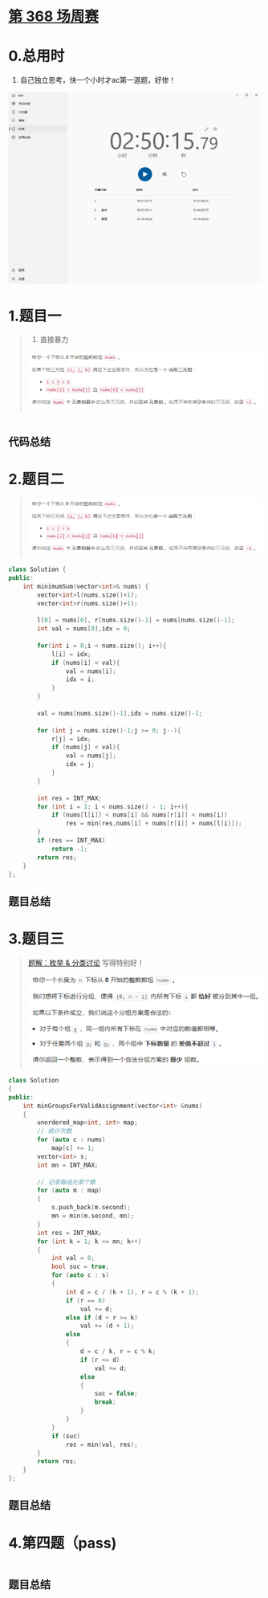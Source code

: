# [第 368 场周赛](https://leetcode.cn/contest/weekly-contest-368/)

# 0.总用时

1. 自己独立思考，快一个小时才ac第一道题，好惨！

![image-20231022214543701](https://raw.githubusercontent.com/advancingsweet/Image/main/image-20231022214543701.png)



# 1.题目一

> 1. 直接暴力
>
> ![image-20231022213423870](https://raw.githubusercontent.com/advancingsweet/Image/main/image-20231022213423870.png)

```C++

```

## 代码总结

> 



# 2.题目二

> ![image-20231022213423870](https://raw.githubusercontent.com/advancingsweet/Image/main/image-20231022213423870.png)

```C++
class Solution {
public:
    int minimumSum(vector<int>& nums) {
        vector<int>l(nums.size()+1);
        vector<int>r(nums.size()+1);
        
        l[0] = nums[0], r[nums.size()-1] = nums[nums.size()-1];
        int val = nums[0],idx = 0;
        
        for(int i = 0;i < nums.size(); i++){
            l[i] = idx;
            if (nums[i] < val){
                val = nums[i];
                idx = i;
            }
        }
        
        val = nums[nums.size()-1],idx = nums.size()-1;
        
        for (int j = nums.size()-1;j >= 0; j--){
            r[j] = idx;
            if (nums[j] < val){
                val = nums[j];
                idx = j;
            }
        }
        
        int res = INT_MAX;
        for (int i = 1; i < nums.size() - 1; i++){
            if (nums[l[i]] < nums[i] && nums[r[i]] < nums[i])
                res = min(res,nums[i] + nums[r[i]] + nums[l[i]]);
        }
        if (res == INT_MAX)
            return -1;
        return res;
    }
};
```

## 题目总结

> 





# 3.题目三

> [题解：枚举 & 分类讨论](https://leetcode.cn/problems/minimum-number-of-groups-to-create-a-valid-assignment/solutions/2493127/mei-ju-fen-lei-tao-lun-by-tsreaper-chb5/)  写得特别好！
>
> ![image-20231022213932124](https://raw.githubusercontent.com/advancingsweet/Image/main/image-20231022213932124.png)

```C++
class Solution
{
public:
    int minGroupsForValidAssignment(vector<int> &nums)
    {
        unordered_map<int, int> map;
        // 统计次数
        for (auto c : nums)
            map[c] += 1;
        vector<int> s;
        int mn = INT_MAX;

        // 记录每组元素个数
        for (auto m : map)
        {
            s.push_back(m.second);
            mn = min(m.second, mn);
        }
        int res = INT_MAX;
        for (int k = 1; k <= mn; k++)
        {
            int val = 0;
            bool suc = true;
            for (auto c : s)
            {
                int d = c / (k + 1), r = c % (k + 1);
                if (r == 0)
                    val += d;
                else if (d + r >= k)
                    val += (d + 1);
                else
                {
                    d = c / k, r = c % k;
                    if (r <= d)
                        val += d;
                    else
                    {
                        suc = false;
                        break;
                    }
                }
            }
            if (suc)
                res = min(val, res);
        }
        return res;
    }
};
```

## 题目总结

> 





# 4.第四题（pass)

> 

```C++

```

## 题目总结

> 